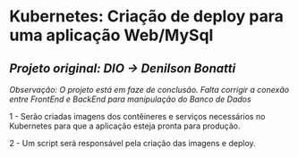 # Kubernetes: Criação de deploy para uma aplicação Web/MySql


## _Projeto original: DIO -> Denilson Bonatti_

_Observação: O projeto está em faze de conclusão. Falta corrigir a conexão entre FrontEnd e BackEnd para manipulação do Banco de Dados_   

1 - Serão criadas imagens dos contêineres e serviços necessários no Kubernetes para que a aplicação esteja pronta para produção.

2 - Um script será responsável pela criação das imagens e deploy.